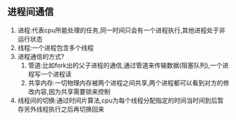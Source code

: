 ## 进程间通信

1. 进程:代表cpu所能处理的任务,同一时间只会有一个进程执行,其他进程处于非运行状态
2. 线程:一个进程包含多个线程
3. 进程通信的方式?
   1. 管道:比如fork出的父子进程的通信,通过管道来传输数据(阻塞队列),一个进程写一个进程读
   2. 共享内存:一切物理内存被两个进程之间共享,两个进程都可以看到对方的修改内容,因为共享需要锁来控制
4. 线程间的切换:通过时间片算法,cpu为每个线程分配指定的时间当时间到后暂存另外线程执行之后再切换回来